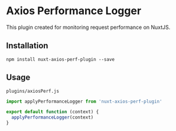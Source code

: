 # Axios Performance Logger 

This plugin created for monitoring request performance on NuxtJS.


## Installation 

```
npm install nuxt-axios-perf-plugin --save
```

## Usage

`plugins/axiosPerf.js`

```js
import applyPerformanceLogger from 'nuxt-axios-perf-plugin'

export default function (context) {
  applyPerformanceLogger(context)
}
```